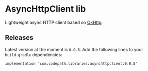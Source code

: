 # AsyncHttpClient lib

Lightweight async HTTP client based on [OkHttp](https://square.github.io/okhttp/).

## Releases

Latest version at the moment is `0.0.5`. Add the following lines to your `build.gradle` dependencies:

```
implementation 'com.codepath.libraries:asynchttpclient:0.0.5'
```


